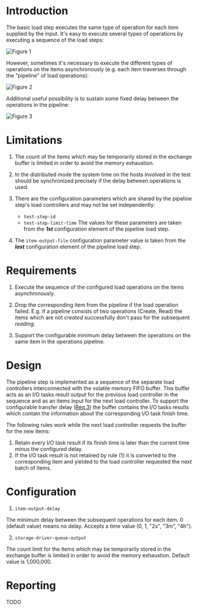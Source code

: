# Introduction

The basic load step executes the same type of operation for each item
supplied by the input. It's easy to execute several types of operations
by executing a sequence of the load steps:

![Figure 1](images/chain-fig1-subsequent-load-steps.png)

However, sometimes it's necessary to execute the different types of
operations on the items asynchronously (e.g. each item traverses through
the "pipeline" of load operations):

![Figure 2](images/chain-fig2-create-read.png)

Additional useful possibility is to sustain some fixed delay between
the operations in the pipeline:

![Figure 3](images/chain-fig3-create-read-with-delay.png)

# Limitations

1. The count of the items which may be temporarily stored in the
exchange buffer is limited in order to avoid the memory exhaustion.

2. In the distributed mode the system time on the hosts involved in the
test should be synchronized precisely if the delay between operations is
used.

3. There are the configuration parameters which are shared by the
pipeline step's load controllers and may not be set independently:
   * `test-step-id`
   * `test-step-limit-time`
The values for these parameters are taken from the ***1st***
configuration element of the pipeline load step.

4. The `item-output-file` configuration parameter value is taken from
the ***last*** configuration element of the pipeline load step.

# Requirements

1. Execute the sequence of the configured load operations on the items
asynchronously.

2. Drop the corresponding item from the pipeline if the load operation
failed. E.g. if a pipeline consists of two operations (Create, Read) the
items which are not *created* successfully don't pass for the subsequent
*reading*.

3. Support the configurable minimum delay between the operations on the
same item in the operations pipeline.

# Design

The pipeline step is implemented as a sequence of the separate load
controllers interconnected with the volatile memory FIFO buffer. This
buffer acts as an I/O tasks result output for the previous load
controller in the sequence and as an items input for the next load
controller. To support the configurable transfer delay
([Req.3](#Requirements)) the buffer contains the I/O tasks results which
contain the information about the corresponding I/O task finish time.

The following rules work while the next load controller requests the
buffer for the new items:
1. Retain every I/O task result if its finish time is later than the
current time minus the configured delay.
2. If the I/O task result is not retained by rule (1) it is converted
to the corresponding item and yielded to the load controller requested
the next batch of items.

# Configuration

1. `item-output-delay`

The minimum delay between the subsequent operations for each item.
0 (default value) means no delay. Accepts a time value (0, 1, "2s",
"3m", "4h").

2. `storage-driver-queue-output`

The count limit for the items which may be temporarily stored in the
exchange buffer is limited in order to avoid the memory exhaustion.
Default value is 1,000,000.

# Reporting

TODO
